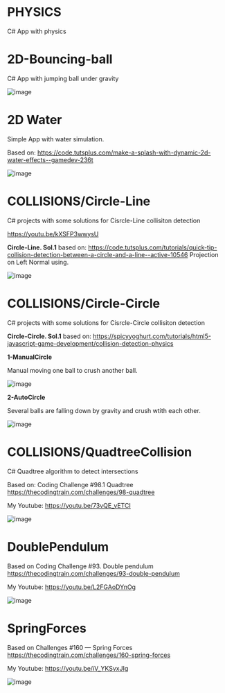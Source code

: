 # PHYSICS
 C# App with physics

# 2D-Bouncing-ball

C# App with jumping ball under gravity

![image](https://github.com/tltrus/PHYSICS/assets/77125487/e7720ec9-025b-4007-9abd-36e72386f686)


# 2D Water

Simple App with water simulation.

Based on: https://code.tutsplus.com/make-a-splash-with-dynamic-2d-water-effects--gamedev-236t

![image](https://github.com/tltrus/PHYSICS/assets/77125487/5371473b-2ff6-4a7e-81a5-322dfd3b4481)

# COLLISIONS/Circle-Line

C# projects with some solutions for Cisrcle-Line collisiton detection

https://youtu.be/kXSFP3wwysU

**Circle-Line. Sol.1** based on: https://code.tutsplus.com/tutorials/quick-tip-collision-detection-between-a-circle-and-a-line--active-10546
Projection on Left Normal using.

![image](https://github.com/tltrus/PHYSICS/assets/77125487/5633ada6-b8f8-4073-bfdc-f69d00163b94)

# COLLISIONS/Circle-Circle

C# projects with some solutions for Cisrcle-Circle collisiton detection

**Circle-Circle. Sol.1** based on: https://spicyyoghurt.com/tutorials/html5-javascript-game-development/collision-detection-physics

**1-ManualCircle**

Manual moving one ball to crush another ball.

![image](https://github.com/tltrus/PHYSICS/assets/77125487/c86d8c16-c362-45e8-96e1-f29c991f3114)

**2-AutoCircle**

Several balls are falling down by gravity and crush wtith each other.

![image](https://github.com/tltrus/PHYSICS/assets/77125487/1fe975d6-0308-4249-b0bb-a37022b3e40c)


# COLLISIONS/QuadtreeCollision

C# Quadtree algorithm to detect intersections

Based on: Coding Challenge #98.1 Quadtree https://thecodingtrain.com/challenges/98-quadtree

My Youtube: https://youtu.be/73vQE_vETCI

![image](https://github.com/tltrus/PHYSICS/assets/77125487/dc780ad0-c5b3-4760-bd77-1612f27d1dd0)


# DoublePendulum

Based on Coding Challenge #93. Double pendulum https://thecodingtrain.com/challenges/93-double-pendulum

My Youtube: https://youtu.be/L2FGAoDYnOg

![image](https://github.com/tltrus/PHYSICS/assets/77125487/1f78d796-0cb5-420a-a2ee-ddf9c8ac059f)


# SpringForces

Based on Challenges #160 — Spring Forces https://thecodingtrain.com/challenges/160-spring-forces

My Youtube: https://youtu.be/iV_YKSvxJIg

![image](https://github.com/tltrus/PHYSICS/assets/77125487/573c252a-b618-49b4-9c6c-164b68ecfd97)
